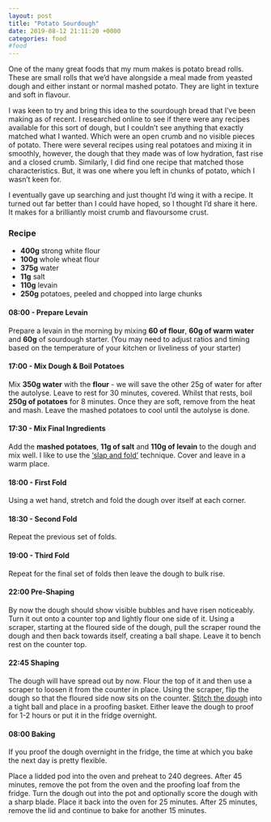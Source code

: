 ```yaml
---
layout: post
title: "Potato Sourdough"
date: 2019-08-12 21:11:20 +0000
categories: food
#food
---
```


One of the many great foods that my mum makes is potato bread rolls. These are small rolls that we’d have alongside a meal made from yeasted dough and either instant or normal mashed potato. They are light in texture and soft in flavour.

I was keen to try and bring this idea to the sourdough bread that I’ve been making as of recent. I researched online to see if there were any recipes available for this sort of dough, but I couldn’t see anything that exactly matched what I wanted. Which were an open crumb and no visible pieces of potato. There were several recipes using real potatoes and mixing it in smoothly, however, the dough that they made was of low hydration, fast rise and a closed crumb. Similarly, I did find one recipe that matched those characteristics. But, it was one where you left in chunks of potato, which I wasn’t keen for. 

I eventually gave up searching and just thought I’d wing it with a recipe. It turned out far better than I could have hoped, so I thought I’d share it here. It makes for a brilliantly moist crumb and flavoursome crust.



### Recipe

 - **400g** strong white flour
 - **100g** whole wheat flour
 - **375g** water
 - **11g** salt
 - **110g** levain
 - **250g** potatoes, peeled and chopped into large chunks


#### 08:00 - Prepare Levain

Prepare a levain in the morning by mixing **60 of flour**, **60g of warm water** and **60g** of sourdough starter. (You may need to adjust ratios and timing based on the temperature of your kitchen or liveliness of your starter)

#### 17:00 - Mix Dough & Boil Potatoes

Mix **350g water** with the **flour** - we will save the other 25g of water for after the autolyse. Leave to rest for 30 minutes, covered. Whilst that rests, boil **250g of potatoes** for 8 minutes. Once they are soft, remove from the heat and mash. Leave the mashed potatoes to cool until the autolyse is done.

#### 17:30 - Mix Final Ingredients

Add the **mashed potatoes**, **11g of salt** and **110g of levain** to the dough and mix well. I like to use the [‘slap and fold’](https://www.youtube.com/watch?v=cbBO4XyL3iM) technique. Cover and leave in a warm place.

#### 18:00 - First Fold

Using a wet hand, stretch and fold the dough over itself at each corner.

#### 18:30 - Second Fold

Repeat the previous set of folds.

#### 19:00 - Third Fold

Repeat for the final set of folds then leave the dough to bulk rise.

#### 22:00 Pre-Shaping

By now the dough should show visible bubbles and have risen noticeably. Turn it out onto a counter top and lightly flour one side of it. Using a scraper, starting at the floured side of the dough, pull the scraper round the dough and then back towards itself, creating a ball shape. Leave it to bench rest on the counter top.

#### 22:45 Shaping

The dough will have spread out by now. Flour the top of it and then use a scraper to loosen it from the counter in place. Using the scraper, flip the dough so that the floured side now sits on the counter. [Stitch the dough](https://www.youtube.com/watch?v=Q0_aUi2M6F0) into a tight ball and place in a proofing basket. Either leave the dough to proof for 1-2 hours or put it in the fridge overnight.

#### 08:00 Baking 

If you proof the dough overnight in the fridge, the time at which you bake the next day is pretty flexible. 

Place a lidded pod into the oven and preheat to 240 degrees. After 45 minutes, remove the pot from the oven and the proofing loaf from the fridge. Turn the dough out into the pot and optionally score the dough with a sharp blade. Place it back into the oven for 25 minutes. After 25 minutes, remove the lid and continue to bake for another 15 minutes.



